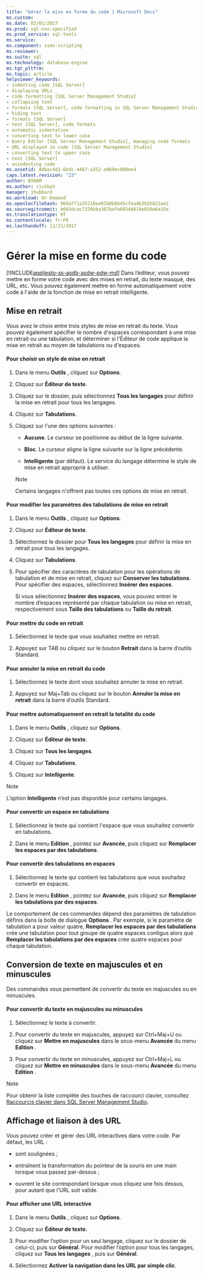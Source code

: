 ```yaml
---
title: "Gérer la mise en forme du code | Microsoft Docs"
ms.custom: 
ms.date: 03/01/2017
ms.prod: sql-non-specified
ms.prod_service: sql-tools
ms.service: 
ms.component: ssms-scripting
ms.reviewer: 
ms.suite: sql
ms.technology: database-engine
ms.tgt_pltfrm: 
ms.topic: article
helpviewer_keywords:
- indenting code [SQL Server]
- displaying URLs
- code formatting [SQL Server Management Studio]
- collapsing text
- formats [SQL Server], code formatting in SQL Server Management Studio
- hiding text
- formats [SQL Server]
- text [SQL Server], code formats
- automatic indentation
- converting text to lower case
- Query Editor [SQL Server Management Studio], managing code formats
- URL displayed in code [SQL Server Management Studio]
- converting text to upper case
- text [SQL Server]
- unindenting code
ms.assetid: ddbac4d2-6bdc-4467-a352-e869ec880eed
caps.latest.revision: "23"
author: BYHAM
ms.author: rickbyh
manager: jhubbard
ms.workload: On Demand
ms.openlocfilehash: 969a771a35210ee01b0b6b45cfea4b392b822ae2
ms.sourcegitcommit: b603dcac7326bba387befe68544619e026e6a15e
ms.translationtype: HT
ms.contentlocale: fr-FR
ms.lasthandoff: 12/21/2017
---
```

# <a name="manage-code-formatting"></a>Gérer la mise en forme du code
[!INCLUDE[appliesto-ss-asdb-asdw-pdw-md](../../includes/appliesto-ss-asdb-asdw-pdw-md.md)] Dans l’éditeur, vous pouvez mettre en forme votre code avec des mises en retrait, du texte masqué, des URL, etc. Vous pouvez également mettre en forme automatiquement votre code à l'aide de la fonction de mise en retrait intelligente.  
  
## <a name="indenting"></a>Mise en retrait  
 Vous avez le choix entre trois styles de mise en retrait du texte. Vous pouvez également spécifier le nombre d'espaces correspondant à une mise en retrait ou une tabulation, et déterminer si l'Éditeur de code applique la mise en retrait au moyen de tabulations ou d'espaces.  
  
#### <a name="to-choose-an-indenting-style"></a>Pour choisir un style de mise en retrait  
  
1.  Dans le menu **Outils** , cliquez sur **Options**.  
  
2.  Cliquez sur **Éditeur de texte**.  
  
3.  Cliquez sur le dossier, puis sélectionnez **Tous les langages** pour définir la mise en retrait pour tous les langages.  
  
4.  Cliquez sur **Tabulations**.  
  
5.  Cliquez sur l'une des options suivantes :  
  
    -   **Aucune**. Le curseur se positionne au début de la ligne suivante.  
  
    -   **Bloc**. Le curseur aligne la ligne suivante sur la ligne précédente.  
  
    -   **Intelligente** (par défaut). Le service du langage détermine le style de mise en retrait approprié à utiliser.  
  
    > [!NOTE]  
    >  Certains langages n'offrent pas toutes ces options de mise en retrait.  
  
#### <a name="to-change-indent-tab-settings"></a>Pour modifier les paramètres des tabulations de mise en retrait  
  
1.  Dans le menu **Outils** , cliquez sur **Options**.  
  
2.  Cliquez sur **Éditeur de texte**.  
  
3.  Sélectionnez le dossier pour **Tous les langages** pour définir la mise en retrait pour tous les langages.  
  
4.  Cliquez sur **Tabulations**.  
  
5.  Pour spécifier des caractères de tabulation pour les opérations de tabulation et de mise en retrait, cliquez sur **Conserver les tabulations**. Pour spécifier des espaces, sélectionnez **Insérer des espaces**.  
  
     Si vous sélectionnez **Insérer des espaces**, vous pouvez entrer le nombre d’espaces représenté par chaque tabulation ou mise en retrait, respectivement sous **Taille des tabulations** ou **Taille du retrait**.  
  
#### <a name="to-indent-code"></a>Pour mettre du code en retrait  
  
1.  Sélectionnez le texte que vous souhaitez mettre en retrait.  
  
2.  Appuyez sur TAB ou cliquez sur le bouton **Retrait** dans la barre d’outils Standard.  
  
#### <a name="to-unindent-code"></a>Pour annuler la mise en retrait du code  
  
1.  Sélectionnez le texte dont vous souhaitez annuler la mise en retrait.  
  
2.  Appuyez sur Maj+Tab ou cliquez sur le bouton **Annuler la mise en retrait** dans la barre d’outils Standard.  
  
#### <a name="to-automatically-indent-all-of-your-code"></a>Pour mettre automatiquement en retrait la totalité du code  
  
1.  Dans le menu **Outils** , cliquez sur **Options**.  
  
2.  Cliquez sur **Éditeur de texte**.  
  
3.  Cliquez sur **Tous les langages**.  
  
4.  Cliquez sur **Tabulations**.  
  
5.  Cliquez sur **Intelligente**.  
  
> [!NOTE]  
>  L’option **Intelligente** n’est pas disponible pour certains langages.  
  
#### <a name="to-convert-white-space-to-tabs"></a>Pour convertir un espace en tabulations  
  
1.  Sélectionnez le texte qui contient l'espace que vous souhaitez convertir en tabulations.  
  
2.  Dans le menu **Edition** , pointez sur **Avancée**, puis cliquez sur **Remplacer les espaces par des tabulations**.  
  
#### <a name="to-convert-tabs-to-spaces"></a>Pour convertir des tabulations en espaces  
  
1.  Sélectionnez le texte qui contient les tabulations que vous souhaitez convertir en espaces.  
  
2.  Dans le menu **Edition** , pointez sur **Avancée**, puis cliquez sur **Remplacer les tabulations par des espaces**.  
  
 Le comportement de ces commandes dépend des paramètres de tabulation définis dans la boîte de dialogue **Options** . Par exemple, si le paramètre de tabulation a pour valeur quatre, **Remplacer les espaces par des tabulations** crée une tabulation pour tout groupe de quatre espaces contigus alors que **Remplacer les tabulations par des espaces** crée quatre espaces pour chaque tabulation.  
  
## <a name="converting-text-to-upper-and-lower-case"></a>Conversion de texte en majuscules et en minuscules  
 Des commandes vous permettent de convertir du texte en majuscules ou en minuscules.  
  
#### <a name="to-switch-text-to-upper-or-lower-case"></a>Pour convertir du texte en majuscules ou minuscules  
  
1.  Sélectionnez le texte à convertir.  
  
2.  Pour convertir du texte en majuscules, appuyez sur Ctrl+Maj+U ou cliquez sur **Mettre en majuscules** dans le sous-menu **Avancée** du menu **Edition** .  
  
3.  Pour convertir du texte en minuscules, appuyez sur Ctrl+Maj+L ou cliquez sur **Mettre en minuscules** dans le sous-menu **Avancée** du menu **Edition** .  
  
> [!NOTE]  
>  Pour obtenir la liste complète des touches de raccourci clavier, consultez [Raccourcis clavier dans SQL Server Management Studio](../../tools/sql-server-management-studio/sql-server-management-studio-keyboard-shortcuts.md).  
  
## <a name="displaying-and-linking-to-urls"></a>Affichage et liaison à des URL  
 Vous pouvez créer et gérer des URL interactives dans votre code. Par défaut, les URL :  
  
-   sont soulignées ;  
  
-   entraînent la transformation du pointeur de la souris en une main lorsque vous passez par-dessus ;  
  
-   ouvrent le site correspondant lorsque vous cliquez une fois dessus, pour autant que l'URL soit valide.  
  
#### <a name="to-display-a-clickable-url"></a>Pour afficher une URL interactive  
  
1.  Dans le menu **Outils** , cliquez sur **Options**.  
  
2.  Cliquez sur **Éditeur de texte**.  
  
3.  Pour modifier l’option pour un seul langage, cliquez sur le dossier de celui-ci, puis sur **Général**. Pour modifier l’option pour tous les langages, cliquez sur **Tous les langages** , puis sur **Général**.  
  
4.  Sélectionnez **Activer la navigation dans les URL par simple clic**.  
  
  
